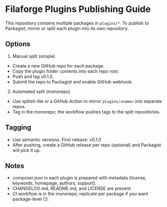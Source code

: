 # Filaforge Plugins Publishing Guide

This repository contains multiple packages in `plugins/*`. To publish to Packagist, mirror or split each plugin into its own repository.

## Options

1) Manual split (simple)
- Create a new GitHub repo for each package.
- Copy the plugin folder contents into each repo root.
- Push and tag v0.1.0.
- Submit the repo to Packagist and enable GitHub webhook.

2) Automated split (monorepo)
- Use splitsh-lite or a GitHub Action to mirror `plugins/<name>` into separate repos.
- Tag in the monorepo; the workflow pushes tags to the split repositories.

## Tagging

- Use semantic versions. First release: v0.1.0
- After pushing, create a GitHub release per repo (optional) and Packagist will pick it up.

## Notes

- composer.json in each plugin is prepared with metadata (license, keywords, homepage, authors, support).
- CHANGELOG.md, README.md, and LICENSE are present.
- CI workflow is in the monorepo; replicate per package if you want package-level CI.
